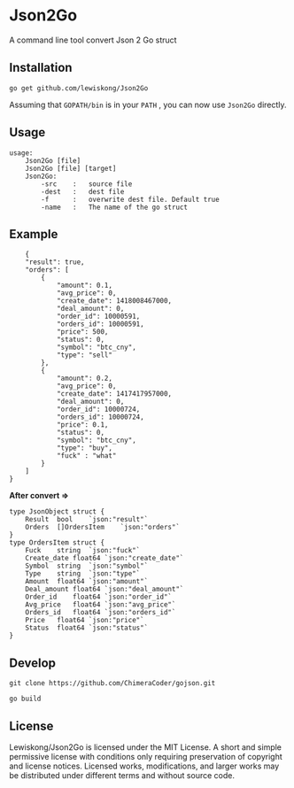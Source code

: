 # Json2Go
A command line tool convert Json 2 Go struct  

## **Installation**
```
go get github.com/lewiskong/Json2Go
```
Assuming that `GOPATH/bin` is in your `PATH` , you can now use `Json2Go` directly.

## **Usage**
```
usage:
    Json2Go [file]
    Json2Go [file] [target]
    Json2Go:
        -src	:	source file
        -dest	:	dest file
        -f		:	overwrite dest file. Default true
        -name	:	The name of the go struct
```

## **Example**
```
    {
    "result": true,
    "orders": [
        {
            "amount": 0.1,
            "avg_price": 0,
            "create_date": 1418008467000,
            "deal_amount": 0,
            "order_id": 10000591,
            "orders_id": 10000591,
            "price": 500,
            "status": 0,
            "symbol": "btc_cny",
            "type": "sell"
        },
        {
            "amount": 0.2,
            "avg_price": 0,
            "create_date": 1417417957000,
            "deal_amount": 0,
            "order_id": 10000724,
            "orders_id": 10000724,
            "price": 0.1,
            "status": 0,
            "symbol": "btc_cny",
            "type": "buy",
            "fuck" : "what"
        }
    ]
}
```

**After convert =>**

```
type JsonObject struct {
	Result	bool	`json:"result"`
	Orders	[]OrdersItem	`json:"orders"`
}
type OrdersItem struct {
	Fuck	string	`json:"fuck"`
	Create_date	float64	`json:"create_date"`
	Symbol	string	`json:"symbol"`
	Type	string	`json:"type"`
	Amount	float64	`json:"amount"`
	Deal_amount	float64	`json:"deal_amount"`
	Order_id	float64	`json:"order_id"`
	Avg_price	float64	`json:"avg_price"`
	Orders_id	float64	`json:"orders_id"`
	Price	float64	`json:"price"`
	Status	float64	`json:"status"`
}

```

## **Develop**
```
git clone https://github.com/ChimeraCoder/gojson.git

go build
```

## **License**
Lewiskong/Json2Go is licensed under the MIT License.
A short and simple permissive license with conditions only requiring preservation of copyright and license notices. Licensed works, modifications, and larger works may be distributed under different terms and without source code.

